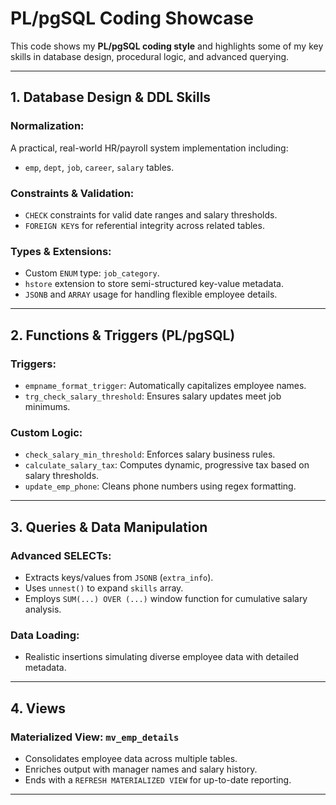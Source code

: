 # PL/pgSQL Coding Showcase

This code shows my **PL/pgSQL coding style** and highlights some of my key skills in database design, procedural logic, and advanced querying.


---

## 1. Database Design & DDL Skills

### Normalization:
A practical, real-world HR/payroll system implementation including:
- `emp`, `dept`, `job`, `career`, `salary` tables.

### Constraints & Validation:
- `CHECK` constraints for valid date ranges and salary thresholds.
- `FOREIGN KEY`s for referential integrity across related tables.

### Types & Extensions:
- Custom `ENUM` type: `job_category`.
- `hstore` extension to store semi-structured key-value metadata.
- `JSONB` and `ARRAY` usage for handling flexible employee details.

---

## 2. Functions & Triggers (PL/pgSQL)

### Triggers:
- `empname_format_trigger`: Automatically capitalizes employee names.
- `trg_check_salary_threshold`: Ensures salary updates meet job minimums.

### Custom Logic:
- `check_salary_min_threshold`: Enforces salary business rules.
- `calculate_salary_tax`: Computes dynamic, progressive tax based on salary thresholds.
- `update_emp_phone`: Cleans phone numbers using regex formatting.

---

## 3. Queries & Data Manipulation

### Advanced SELECTs:
- Extracts keys/values from `JSONB` (`extra_info`).
- Uses `unnest()` to expand `skills` array.
- Employs `SUM(...) OVER (...)` window function for cumulative salary analysis.

### Data Loading:
- Realistic insertions simulating diverse employee data with detailed metadata.

---

## 4. Views

### Materialized View: `mv_emp_details`
- Consolidates employee data across multiple tables.
- Enriches output with manager names and salary history.
- Ends with a `REFRESH MATERIALIZED VIEW` for up-to-date reporting.

---

